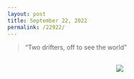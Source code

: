 ```yaml
---
layout: post
title: September 22, 2022
permalink: /22922/
---
```


> “Two drifters, off to see the world”

<br>

<div align="center">
  <img src="https://shawenyao.github.io/Photos/DSC00282.jpg" />
</div>

<br>
